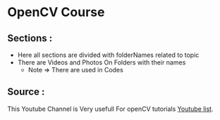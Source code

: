 # OpenCV Course

## Sections :
* Here all sections are divided with folderNames related to topic
* There are Videos and Photos On Folders with their names
  * Note => There are used in Codes

## Source :
This Youtube Channel is Very usefull For openCV tutorials [Youtube list](https://youtube.com/playlist?list=PLS1QulWo1RIa7D1O6skqDQ-JZ1GGHKK-K).
 
